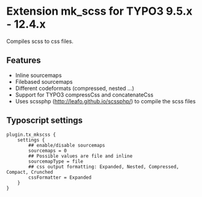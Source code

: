 # Extension mk_scss for TYPO3 9.5.x - 12.4.x

Compiles scss to css files.

## Features
* Inline sourcemaps
* Filebased sourcemaps
* Different codeformats (compressed, nested ...)
* Support for TYPO3 compressCss and concatenateCss
* Uses scssphp (http://leafo.github.io/scssphp/) to compile the scss files

## Typoscript settings
```
plugin.tx_mkscss {
    settings {
        ## enable/disable sourcemaps
        sourcemaps = 0
        ## Possible values are file and inline
        sourcemapType = file
        ## css output formatting: Expanded, Nested, Compressed, Compact, Crunched
        cssFormatter = Expanded
    }
}
```
